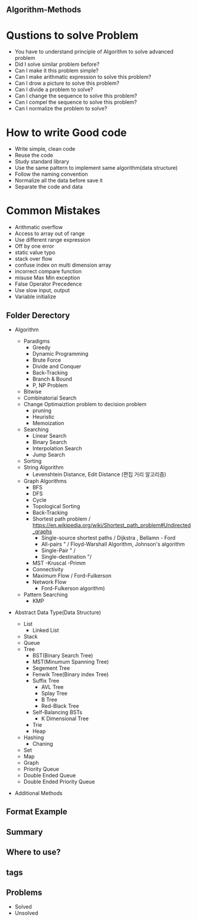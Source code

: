 ## Algorithm-Methods

# Qustions to solve Problem
- You have to understand principle of Algorithm to solve advanced problem
- Did I solve similar problem before?
- Can I make it this problem simple?
- Can I make arithmatic expression to solve this problem?
- Can I drow a picture to solve this problem?
- Can I divide a problem to solve?
- Can I change the sequence to solve this problem?
- Can I compel the sequence to solve this problem?
- Can I normalize the problem to solve?
# How to write Good code
- Write simple, clean code 
- Reuse the code 
- Study standard library
- Use the same pattern to implement same algorithm(data structure)
- Follow the naming convention
- Normalize all the data before save it
- Separate the code and data
# Common Mistakes
- Arithmatic overflow
- Access to array out of range
- Use different range expression
- Off by one error
- static value typo
- stack over flow
- confuse index on multi dimension array
- incorrect compare function
- misuse Max Min exception
- False Operator Precedence
- Use slow input, output
- Variable initialize

## Folder Derectory
- Algorithm
    - Paradigms
        - Greedy
        - Dynamic Programming
        - Brute Force
        - Divide and Conquer
        - Back-Tracking
        - Branch & Bound
        - P, NP Problem
    - Bitwise
    - Combinatorial Search
    - Change Optimaiztion problem to decision problem
        - pruning
        - Heuristic
        - Memoization
    - Searching
        - Linear Search
        - Binary Search
        - Interpolation Search
        - Jump Search
    - Sorting
    - String Algorithm
        - Levenshtein Distance, Edit Distance (편집 거리 알고리즘)
    - Graph Algorithms
        - BFS
        - DFS
        - Cycle
        - Topological Sorting
        - Back-Tracking
        - Shortest path problem / https://en.wikipedia.org/wiki/Shortest_path_problem#Undirected_graphs
            - Single-source shortest paths / Dijkstra , Bellamn - Ford
            - All-pairs " / Floyd-Warshall Algorithm, Johnson's algorithm
            - Single-Pair " / 
            - Single-destination "/ 
        - MST
            -Kruscal
            -Primm
        - Connectivity
        - Maximum Flow / Ford-Fulkerson
        - Network Flow
            - Ford-Fulkerson algorithm)
    - Pattern Searching
        - KMP

- Abstract Data Type(Data Structure)
    - List
        - Linked List
    - Stack
    - Queue
    - Tree
        - BST(Binary Search Tree)
        - MST(Minumum Spanning Tree)
        - Segement Tree
        - Fenwik Tree(Binary index Tree)
        - Suffix Tree
            - AVL Tree
            - Splay Tree
            - B Tree
            - Red-Black Tree
        - Self-Balancing BSTs
            - K Dimensional Tree
        - Trie
        - Heap
    - Hashing
        - Chaning
    - Set
    - Map
    - Graph
    - Priority Queue
    - Double Ended Queue
    - Double Ended Priority Queue

- Additional Methods
    

## Format Example

## Summary

## Where to use?

## tags

## Problems
- Solved
- Unsolved
